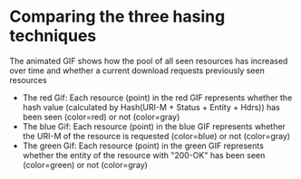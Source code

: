 # Comparing the three hasing techniques
The animated GIF shows how the pool of all seen resources has increased over time and whether a current download requests previously seen resources
- The red Gif: Each resource (point) in the red GIF represents whether the hash value (calculated by Hash(URI-M + Status + Entity + Hdrs)) has been seen (color=red) or not (color=gray)
- The blue Gif: Each resource (point) in the blue GIF represents whether the URI-M of the resource is requested (color=blue) or not (color=gray)
- The green Gif: Each resource (point) in the green GIF represents whether the entity of the resource with "200-OK" has been seen (color=green) or not (color=gray)

